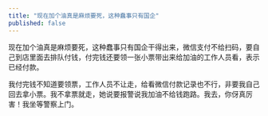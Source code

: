 ```yaml
---
title: "现在加个油真是麻烦要死，这种蠢事只有国企"
published: false
---
```

现在加个油真是麻烦要死，这种蠢事只有国企干得出来，微信支付不给扫码，要自己到店里面去排队付钱，付完钱还要领一张小票带出来给加油的工作人员看，表示已经付款。

我付完钱不知道要领票，工作人员不让走，给看微信付款记录也不行，非要我自己回去拿小票。我不拿票就走，她说要报警说我加油不给钱跑路。我去，你伢真厉害！我坐等警察上门。

